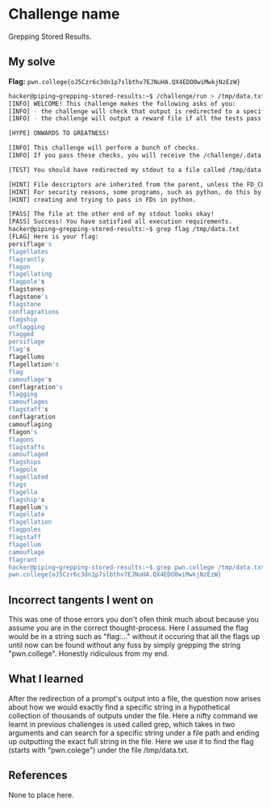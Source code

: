 # Challenge name
Grepping Stored Results. 

## My solve
**Flag:** `pwn.college{oJ5Czr6c3dn1p7slbthv7EJNuHA.QX4EDO0wiMwkjNzEzW}`

```bash
hacker@piping~grepping-stored-results:~$ /challenge/run > /tmp/data.txt
[INFO] WELCOME! This challenge makes the following asks of you:
[INFO] - the challenge will check that output is redirected to a specific file path : /tmp/data.txt
[INFO] - the challenge will output a reward file if all the tests pass : /challenge/.data.txt

[HYPE] ONWARDS TO GREATNESS!

[INFO] This challenge will perform a bunch of checks.
[INFO] If you pass these checks, you will receive the /challenge/.data.txt file.

[TEST] You should have redirected my stdout to a file called /tmp/data.txt. Checking...

[HINT] File descriptors are inherited from the parent, unless the FD_CLOEXEC is set by the parent on the file descriptor.
[HINT] For security reasons, some programs, such as python, do this by default in certain cases. Be careful if you are
[HINT] creating and trying to pass in FDs in python.

[PASS] The file at the other end of my stdout looks okay!
[PASS] Success! You have satisfied all execution requirements.
hacker@piping~grepping-stored-results:~$ grep flag /tmp/data.txt
[FLAG] Here is your flag:
persiflage's
flagellates
flagrantly
flagon
flagellating
flagpole's
flagstones
flagstone's
flagstone
conflagrations
flagship
unflagging
flagged
persiflage
flag's
flagellums
flagellation's
flag
camouflage's
conflagration's
flagging
camouflages
flagstaff's
conflagration
camouflaging
flagon's
flagons
flagstaffs
camouflaged
flagships
flagpole
flagellated
flags
flagella
flagship's
flagellum's
flagellate
flagellation
flagpoles
flagstaff
flagellum
camouflage
flagrant
hacker@piping~grepping-stored-results:~$ grep pwn.college /tmp/data.txt
pwn.college{oJ5Czr6c3dn1p7slbthv7EJNuHA.QX4EDO0wiMwkjNzEzW}
```

## Incorrect tangents I went on
This was one of those errors you don't ofen think much about because you assume you are in the correct thought-process. Here I assumed the flag would be in a string such as "flag:..." without it occuring that all the flags up until now can be found without any fuss by simply grepping the string "pwn.college". Honestly ridiculous from my end. 

## What I learned
After the redirection of a prompt's output into a file, the question now arises about how we would exactly find a specific string in a hypothetical collection of thousands of outputs under the file. Here a nifty command we learnt in previous challenges is used called grep, which takes in two arguments and can search for a specific string under a file path and ending up outputting the exact full string in the file. Here we use it to find the flag (starts with "pwn.colege") under the file /tmp/data.txt. 

## References
None to place here.